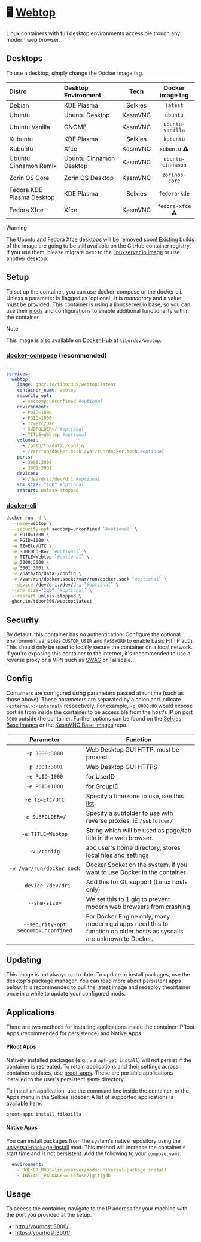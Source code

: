 [repo]: https://github.com/tibor309/webtop

[dhub]: https://hub.docker.com/r/tibordev/webtop
[dcompose]: https://docs.linuxserver.io/general/docker-compose
[dcli]: https://docs.docker.com/engine/reference/commandline/cli/
[tz]: https://en.wikipedia.org/wiki/List_of_tz_database_time_zones#List
[link]: https://www.youtube.com/watch?v=dQw4w9WgXcQ

[lswebtop]: https://github.com/linuxserver/docker-webtop
[lsmods]: https://github.com/linuxserver/docker-mods
[lsswag]: https://github.com/linuxserver/docker-swag
[lsselkies-op]: https://github.com/linuxserver/docker-baseimage-selkies#options
[lskasm-op]: https://github.com/linuxserver/docker-baseimage-kasmvnc#options
[lsapps]: https://github.com/linuxserver/proot-apps
[lsapps-support]: https://github.com/linuxserver/proot-apps?tab=readme-ov-file#supported-apps


# 🖥️ [Webtop][repo]
Linux containers with full desktop environments accessible trough any modern web browser.

## Desktops
To use a desktop, simply change the Docker image tag.

| Distro | Desktop Environment | Tech | Docker image tag |
| :--- | :--- | :---: | :---: |
| Debian | KDE Plasma | Selkies | `latest` |
| Ubuntu | Ubuntu Desktop | KasmVNC | `ubuntu` |
| Ubuntu Vanilla | GNOME | KasmVNC | `ubuntu-vanilla` |
| Kubuntu | KDE Plasma | Selkies | `kubuntu` |
| Xubuntu | Xfce | KasmVNC | `xubuntu` ⚠ |
| Ubuntu Cinnamon Remix | Ubuntu Cinnamon Desktop | KasmVNC | `ubuntu-cinnamon` |
| Zorin OS Core | Zorin OS Desktop | KasmVNC | `zorinos-core` |
| Fedora KDE Plasma Desktop | KDE Plasma | Selkies | `fedora-kde` |
| Fedora Xfce | Xfce | KasmVNC | `fedora-xfce` ⚠ |

> [!WARNING]
> The Ubuntu and Fedora Xfce desktops will be removed soon! Existing builds of the image are going to be still available on the GitHub container registry. If you use them, please migrate over to the [linuxserver.io image][lswebtop] or use another desktop.

## Setup
To set up the container, you can use docker-compose or the docker cli. Unless a parameter is flagged as 'optional', it is *mandatory* and a value must be provided. This container is using a linuxserver.io base, so you can use their [mods][lsmods] and configurations to enable additional functionality within the container.

> [!NOTE]
> This image is also available on [Docker Hub][dhub] at `tibordev/webtop`.

### [docker-compose][dcompose] (recommended)
```yaml
---
services:
  webtop:
    image: ghcr.io/tibor309/webtop:latest
    container_name: webtop
    security_opt:
      - seccomp:unconfined #optional
    environment:
      - PUID=1000
      - PGID=1000
      - TZ=Etc/UTC
      - SUBFOLDER=/ #optional
      - TITLE=Webtop #optional
    volumes:
      - /path/to/data:/config
      - /var/run/docker.sock:/var/run/docker.sock #optional
    ports:
      - 3000:3000
      - 3001:3001
    devices:
      - /dev/dri:/dev/dri #optional
    shm_size: "1gb" #optional
    restart: unless-stopped
```

### [docker-cli][dcli]
```bash
docker run -d \
  --name=webtop \
  --security-opt seccomp=unconfined `#optional` \
  -e PUID=1000 \
  -e PGID=1000 \
  -e TZ=Etc/UTC \
  -e SUBFOLDER=/ `#optional` \
  -e TITLE=Webtop `#optional` \
  -p 3000:3000 \
  -p 3001:3001 \
  -v /path/to/data:/config \
  -v /var/run/docker.sock:/var/run/docker.sock `#optional` \
  --device /dev/dri:/dev/dri `#optional` \
  --shm-size="1gb" `#optional` \
  --restart unless-stopped \
  ghcr.io/tibor309/webtop:latest
```

## Security
By default, this container has no authentication. Configure the optional environment variables `CUSTOM_USER` and `PASSWORD` to enable basic HTTP auth. This should only be used to locally secure the container on a local network. If you're exposing this container to the internet, it's recommended to use a reverse proxy or a VPN such as [SWAG][lsswag] or Tailscale.

## Config
Containers are configured using parameters passed at runtime (such as those above). These parameters are separated by a colon and indicate `<external>:<internal>` respectively. For example, `-p 8080:80` would expose port `80` from inside the container to be accessible from the host's IP on port `8080` outside the container. Further options can be found on the [Selkies Base Images][lsselkies-op] or the [KasmVNC Base Images][lskasm-op] repo.


| Parameter | Function |
| :----: | --- |
| `-p 3000:3000` | Web Desktop GUI HTTP, must be proxied |
| `-p 3001:3001` | Web Desktop GUI HTTPS |
| `-e PUID=1000` | for UserID |
| `-e PGID=1000` | for GroupID |
| `-e TZ=Etc/UTC` | Specify a timezone to use, see this [list][tz]. |
| `-e SUBFOLDER=/` | Specify a subfolder to use with reverse proxies, IE `/subfolder/` |
| `-e TITLE=Webtop` | String which will be used as page/tab title in the web browser. |
| `-v /config` | abc user's home directory, stores local files and settings |
| `-v /var/run/docker.sock` | Docker Socket on the system, if you want to use Docker in the container |
| `--device /dev/dri` | Add this for GL support (Linux hosts only) |
| `--shm-size=` | We set this to 1 gig to prevent modern web browsers from crashing |
| `--security-opt seccomp=unconfined` | For Docker Engine only, many modern gui apps need this to function on older hosts as syscalls are unknown to Docker. |

## Updating
This image is not always up to date. To update or install packages, use the desktop's package manager. You can read more about persistent apps below. It is recommended to pull the latest image and redeploy theontainer once in a while to update your configured mods.

## Applications
There are two methods for installing applications inside the container: PRoot Apps (recommended for persistence) and Native Apps.

#### PRoot Apps
Natively installed packages (e.g., via `apt-get install`) will not persist if the container is recreated. To retain applications and their settings across container updates, use [proot-apps][lsapps]. These are portable applications installed to the user's persistent `$HOME` directory.

To install an application, use the command line inside the container, or the Apps menu in the Selkies sidebar. A list of supported applications is available [here][lsapps-support].

```
proot-apps install filezilla
```

#### Native Apps
You can install packages from the system's native repository using the [universal-package-install](https://github.com/linuxserver/docker-mods/tree/universal-package-install) mod. This method will increase the container's start time and is not persistent. Add the following to your `compose.yaml`:

```yaml
  environment:
    - DOCKER_MODS=linuxserver/mods:universal-package-install
    - INSTALL_PACKAGES=libfuse2|git|gdb
```

## Usage
To access the container, navigate to the IP address for your machine with the port you provided at the setup.

* [http://yourhost:3000/][link]
* [https://yourhost:3001/][link]
